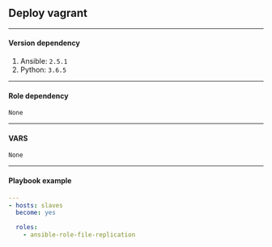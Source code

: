 ## Deploy vagrant  

- - - -  
#### Version dependency  
1. Ansible: `2.5.1`
2. Python:  `3.6.5`


- - - -  
#### Role dependency  
```
None
```


- - - -  
#### VARS
```
None
```


- - - -  
#### Playbook example  


```yml
---
- hosts: slaves
  become: yes

  roles:
    - ansible-role-file-replication
```
